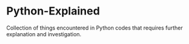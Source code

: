 # Python-Explained
Collection of things encountered in Python codes that requires further explanation and investigation.  
